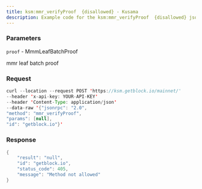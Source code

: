 ```yaml
---
title: ksm:mmr_verifyProof  {disallowed} - Kusama
description: Example code for the ksm:mmr_verifyProof  {disallowed} json-rpc method. Сomplete guide on how to use ksm:mmr_verifyProof  {disallowed} json-rpc in GetBlock.io Web3 documentation.
---
```


### Parameters


`proof` - MmmLeafBatchProof

mmr leaf batch proof

### Request

``` java
curl --location --request POST 'https://ksm.getblock.io/mainnet/' 
--header 'x-api-key: YOUR-API-KEY' 
--header 'Content-Type: application/json' 
--data-raw '{"jsonrpc": "2.0",
"method": "mmr_verifyProof",
"params": [null],
"id": "getblock.io"}'
```

###  Response

``` java
{
    "result": "null",
    "id": "getblock.io",
    "status_code": 405,
    "message": "Method not allowed"
}
```

